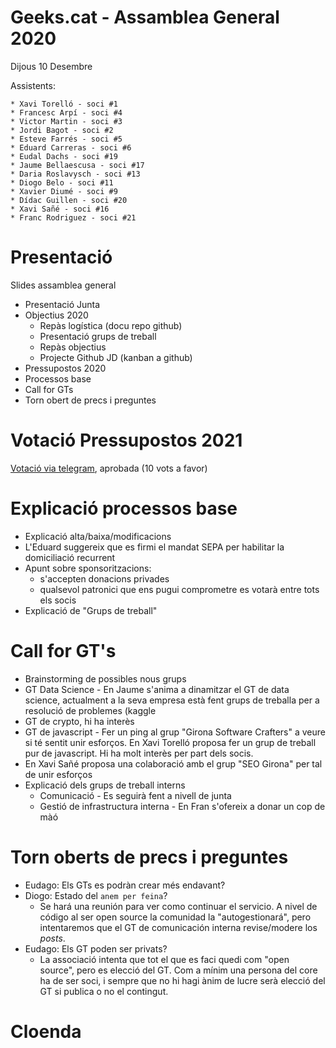 # Geeks.cat - Assamblea General 2020 

Dijous 10 Desembre

Assistents:

    * Xavi Torelló - soci #1
    * Francesc Arpí - soci #4
    * Victor Martin - soci #3
    * Jordi Bagot - soci #2
    * Esteve Farrés - soci #5
    * Eduard Carreras - soci #6
    * Eudal Dachs - soci #19
    * Jaume Bellaescusa - soci #17
    * Daria Roslavysch - soci #13
    * Diogo Belo - soci #11
    * Xavier Diumé - soci #9
    * Dídac Guillen - soci #20
    * Xavi Sañé - soci #16
    * Franc Rodriguez - soci #21
    
# Presentació

Slides assamblea general

- Presentació Junta
- Objectius 2020
    - Repàs logística (docu repo github)
    - Presentació grups de treball
    - Repàs objectius
    - Projecte Github JD (kanban a github)
- Pressupostos 2020
- Processos base
- Call for GTs
- Torn obert de precs i preguntes

# Votació Pressupostos 2021

[Votació via telegram](https://t.me/c/1159982705/426), aprobada (10 vots a favor)

# Explicació processos base

- Explicació alta/baixa/modificacions
- L'Eduard suggereix que es firmi el mandat SEPA per habilitar la domiciliació recurrent
- Apunt sobre sponsoritzacions:
    - s'accepten donacions privades
    - qualsevol patronici que ens pugui comprometre es votarà entre tots els socis
- Explicació de "Grups de treball"

# Call for GT's

- Brainstorming de possibles nous grups
- GT Data Science - En Jaume s'anima a dinamitzar el GT de data science, actualment a la seva empresa està fent grups de treballa per a resolució de problemes (kaggle
- GT de crypto, hi ha interès
- GT de javascript - Fer un ping al grup "Girona Software Crafters" a veure si té sentit unir esforços. En Xavi Torelló proposa fer un grup de treball pur de javascript. Hi ha molt interès per part dels socis.
- En Xavi Sañé proposa una colaboració amb el grup "SEO Girona" per tal de unir esforços
- Explicació dels grups de treball interns
    - Comunicació - Es seguirà fent a nivell de junta
    - Gestió de infrastructura interna - En Fran s'ofereix a donar un cop de màó
    
# Torn oberts de precs i preguntes

- Eudago: Els GTs es podràn crear més endavant?
- Diogo: Estado del `anem per feina`? 
    - Se hará una reunión para ver como continuar el servicio. A nivel de código al ser open source la comunidad la "autogestionará", pero intentaremos que el GT de comunicación interna revise/modere los _posts_.
- Eudago: Els GT poden ser privats?
    - La associació intenta que tot el que es faci quedi com "open source", pero es elecció del GT. Com a mínim una persona del core ha de ser soci, i sempre que no hi hagi ànim de lucre serà elecció del GT si publica o no el contingut.

# Cloenda


